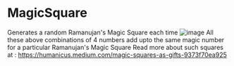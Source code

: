 # MagicSquare
Generates a random Ramanujan's Magic Square each time
![image](https://user-images.githubusercontent.com/63799853/194016066-d4d7cbe1-40cf-41b1-ad3e-3d51ca61c8a2.png)
All these above combinations of 4 numbers add upto the same magic number for a particular Ramanujan's Magic Square
Read more about such squares at : https://humanicus.medium.com/magic-squares-as-gifts-9373f70ea925
